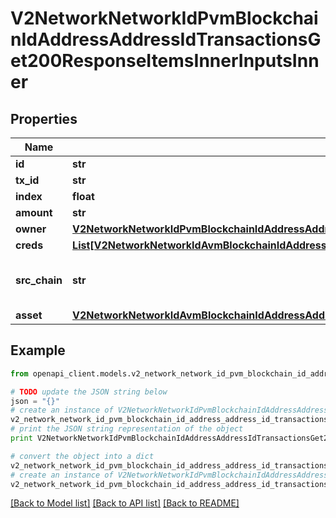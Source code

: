 # V2NetworkNetworkIdPvmBlockchainIdAddressAddressIdTransactionsGet200ResponseItemsInnerInputsInner


## Properties

Name | Type | Description | Notes
------------ | ------------- | ------------- | -------------
**id** | **str** |  | 
**tx_id** | **str** |  | 
**index** | **float** |  | 
**amount** | **str** |  | 
**owner** | [**V2NetworkNetworkIdPvmBlockchainIdAddressAddressIdTransactionsGet200ResponseItemsInnerInputsInnerOwner**](V2NetworkNetworkIdPvmBlockchainIdAddressAddressIdTransactionsGet200ResponseItemsInnerInputsInnerOwner.md) |  | [optional] 
**creds** | [**List[V2NetworkNetworkIdAvmBlockchainIdAddressAddressIdTransactionsGet200ResponseItemsInnerInputsInnerCredsInner]**](V2NetworkNetworkIdAvmBlockchainIdAddressAddressIdTransactionsGet200ResponseItemsInnerInputsInnerCredsInner.md) |  | 
**src_chain** | **str** | Populated if this UTXO results from an import | [optional] 
**asset** | [**V2NetworkNetworkIdAvmBlockchainIdAddressAddressIdTransactionsGet200ResponseItemsInnerInputsInnerAsset**](V2NetworkNetworkIdAvmBlockchainIdAddressAddressIdTransactionsGet200ResponseItemsInnerInputsInnerAsset.md) |  | [optional] 

## Example

```python
from openapi_client.models.v2_network_network_id_pvm_blockchain_id_address_address_id_transactions_get200_response_items_inner_inputs_inner import V2NetworkNetworkIdPvmBlockchainIdAddressAddressIdTransactionsGet200ResponseItemsInnerInputsInner

# TODO update the JSON string below
json = "{}"
# create an instance of V2NetworkNetworkIdPvmBlockchainIdAddressAddressIdTransactionsGet200ResponseItemsInnerInputsInner from a JSON string
v2_network_network_id_pvm_blockchain_id_address_address_id_transactions_get200_response_items_inner_inputs_inner_instance = V2NetworkNetworkIdPvmBlockchainIdAddressAddressIdTransactionsGet200ResponseItemsInnerInputsInner.from_json(json)
# print the JSON string representation of the object
print V2NetworkNetworkIdPvmBlockchainIdAddressAddressIdTransactionsGet200ResponseItemsInnerInputsInner.to_json()

# convert the object into a dict
v2_network_network_id_pvm_blockchain_id_address_address_id_transactions_get200_response_items_inner_inputs_inner_dict = v2_network_network_id_pvm_blockchain_id_address_address_id_transactions_get200_response_items_inner_inputs_inner_instance.to_dict()
# create an instance of V2NetworkNetworkIdPvmBlockchainIdAddressAddressIdTransactionsGet200ResponseItemsInnerInputsInner from a dict
v2_network_network_id_pvm_blockchain_id_address_address_id_transactions_get200_response_items_inner_inputs_inner_form_dict = v2_network_network_id_pvm_blockchain_id_address_address_id_transactions_get200_response_items_inner_inputs_inner.from_dict(v2_network_network_id_pvm_blockchain_id_address_address_id_transactions_get200_response_items_inner_inputs_inner_dict)
```
[[Back to Model list]](../README.md#documentation-for-models) [[Back to API list]](../README.md#documentation-for-api-endpoints) [[Back to README]](../README.md)


